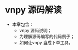 <!--
 * @Author: mindandhand 
 * @Date: 2024-01-15 12:26:43
 * @LastEditors: error: error: git config user.name & please set dead value or install git && error: git config user.email & please set dead value or install git & please set dead value or install git
 * @LastEditTime: 2024-02-23 18:46:08
 * @FilePath: /backtrader_learn_book/Chapter6/README.md
-->
# vnpy 源码解读
- 本章包含：
    - vnpy 源码说明；
    - 为理解源码编写的代码例子；
    - 如何让vnpy 当成下单工具。